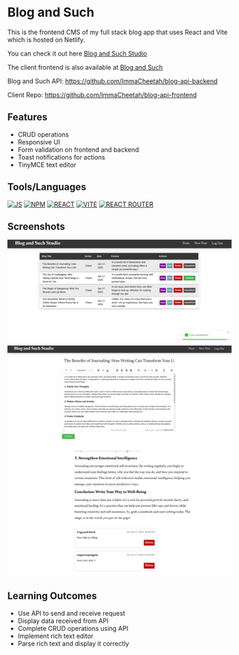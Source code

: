 # Blog and Such 

This is the frontend CMS of my full stack blog app that uses React and Vite which is hosted on Netlify.

You can check it out here [Blog and Such Studio](https://blogandsuchstudio.netlify.app/)

The client frontend is also available at [Blog and Such](https://blogandsuch.netlify.app/)

Blog and Such API: https://github.com/ImmaCheetah/blog-api-backend

Client Repo: https://github.com/ImmaCheetah/blog-api-frontend

## Features
- CRUD operations
- Responsive UI
- Form validation on frontend and backend
- Toast notifications for actions
- TinyMCE text editor

## Tools/Languages
[![JS](https://img.shields.io/badge/-JAVASCRIPT-000?style=for-the-badge&logo=javascript&logoColor=F0DB4F)](#)  [![NPM](https://img.shields.io/badge/-npm-000?style=for-the-badge&logo=npm)](#)  [![REACT](https://img.shields.io/badge/-react-000?style=for-the-badge&logo=react)](#) 
[![VITE](https://img.shields.io/badge/-vite-000?style=for-the-badge&logo=vite)](#) 
[![REACT ROUTER](https://img.shields.io/badge/-reactrouter-000?style=for-the-badge&logo=reactrouter)](#)

## Screenshots
![alt text](image.png)
![alt text](image-1.png)
![alt text](image-2.png)
## Learning Outcomes
- Use API to send and receive request
- Display data received from API
- Complete CRUD operations using API
- Implement rich text editor
- Parse rich text and display it correctly
